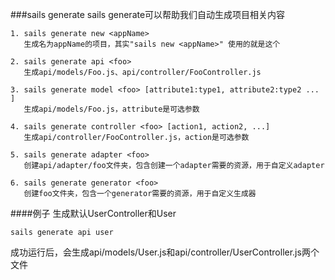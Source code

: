###sails generate
sails generate可以帮助我们自动生成项目相关内容

    1. sails generate new <appName>  
       生成名为appName的项目，其实"sails new <appName>" 使用的就是这个

    2. sails generate api <foo>
       生成api/models/Foo.js、api/controller/FooController.js

    3. sails generate model <foo> [attribute1:type1, attribute2:type2 ... ]
       生成api/models/Foo.js，attribute是可选参数

    4. sails generate controller <foo> [action1, action2, ...]
       生成api/controller/FooController.js，action是可选参数

    5. sails generate adapter <foo>
       创建api/adapter/foo文件夹，包含创建一个adapter需要的资源，用于自定义adapter

    6. sails generate generator <foo>
       创建foo文件夹，包含一个generator需要的资源，用于自定义生成器


####例子
生成默认UserController和User

    sails generate api user
成功运行后，会生成api/models/User.js和api/controller/UserController.js两个文件